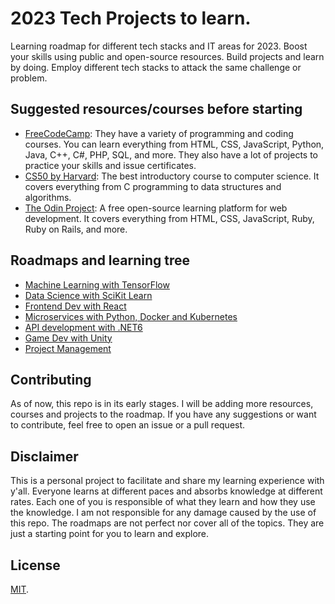 # 2023 Tech Projects to learn.
Learning roadmap for different tech stacks and IT areas for 2023. Boost your skills using public and open-source resources. Build projects and learn by doing. Employ different tech stacks to attack the same challenge or problem. 

## Suggested resources/courses before starting
- [FreeCodeCamp](https://www.freecodecamp.org/): They have a variety of programming and coding courses. You can learn everything from HTML, CSS, JavaScript, Python, Java, C++, C#, PHP, SQL, and more. They also have a lot of projects to practice your skills and issue certificates.
- [CS50 by Harvard](https://cs50.harvard.edu/x/2022/): The best introductory course to computer science. It covers everything from C programming to data structures and algorithms. 
- [The Odin Project](https://www.theodinproject.com/): A free open-source learning platform for web development. It covers everything from HTML, CSS, JavaScript, Ruby, Ruby on Rails, and more.

## Roadmaps and learning tree
- [Machine Learning with TensorFlow](MachineLearning)
- [Data Science with SciKit Learn](DS-Scikit)
- [Frontend Dev with React](FD-ReactTs)
- [Microservices with Python, Docker and Kubernetes](MS-PyDockK8)
- [API development with .NET6](API-dotnet)
- [Game Dev with Unity](GD-Unity)
- [Project Management](PM)

## Contributing
As of now, this repo is in its early stages. I will be adding more resources, courses and projects to the roadmap. If you have any suggestions or want to contribute, feel free to open an issue or a pull request.

## Disclaimer
This is a personal project to facilitate and share my learning experience with y'all. Everyone learns at different paces and absorbs knowledge at different rates. Each one of you is responsible of what they learn and how they use the knowledge. I am not responsible for any damage caused by the use of this repo. The roadmaps are not perfect nor cover all of the topics. They are just a starting point for you to learn and explore.

## License
[MIT](LICENSE.md).


